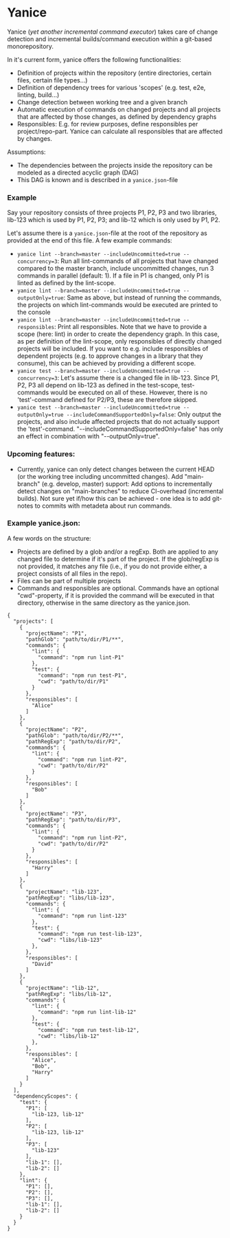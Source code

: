 # Yanice

Yanice (_yet another incremental command executor_) takes care of change detection and incremental builds/command execution within a git-based monorepository.

In it's current form, yanice offers the following functionalities: 

* Definition of projects within the repository (entire directories, certain files, certain file types...)
* Definition of dependency trees for various 'scopes' (e.g. test, e2e, linting, build...)
* Change detection between working tree and a given branch
* Automatic execution of commands on changed projects and all projects that are affected by those changes, as defined
by dependency graphs
* Responsibles: E.g. for review purposes, define responsibles per project/repo-part. Yanice can calculate all responsibles
that are affected by changes.

Assumptions:
* The dependencies between the projects inside the repository can be modeled as a directed acyclic graph (DAG)
* This DAG is known and is described in a `yanice.json`-file

### Example
Say your repository consists of three projects P1, P2, P3 and two libraries, lib-123 which is used by P1, P2, P3;
and lib-12 which is only used by P1, P2. 

Let's assume there is a `yanice.json`-file at the root of the repository as provided at the end of this file. A few example commands:
* `yanice lint --branch=master --includeUncommitted=true --concurrency=3`: Run all lint-commands of all projects that have changed compared to the master branch,
include uncommitted changes, run 3 commands in parallel (default: 1). If a file in P1 is changed, only P1 is linted as defined by the lint-scope.
* `yanice lint --branch=master --includeUncommitted=true --outputOnly=true`: Same as above, but instead of running the commands, the projects
on which lint-commands would be executed are printed to the console
* `yanice lint --branch=master --includeUncommitted=true --responsibles`: Print all responsibles. Note that we have to provide a scope (here: lint)
in order to create the dependency graph. In this case, as per definition of the lint-scope, only responsibles of directly changed projects will be included.
If you want to e.g. include responsibles of dependent projects (e.g. to approve changes in a library that they consume), this can be achieved
by providing a different scope.
* `yanice test --branch=master --includeUncommitted=true --concurrency=3`: Let's assume there is a changed file in lib-123. Since P1, P2, P3 all depend on lib-123
as defined in the test-scope, test-commands would be executed on all of these. However, there is no 'test'-command defined for P2/P3, these are therefore
skipped.
* `yanice test --branch=master --includeUncommitted=true --outputOnly=true --includeCommandSupportedOnly=false`: Only output the projects,
and also include affected projects that do not actually support the 'test'-command. "--includeCommandSupportedOnly=false" has only an effect
in combination with "--outputOnly=true".

### Upcoming features:
* Currently, yanice can only detect changes between the current HEAD (or the working tree including uncommitted changes).
Add "main-branch" (e.g. develop, master) support: Add options to incrementally detect changes on "main-branches" to reduce CI-overhead (incremental builds).
Not sure yet if/how this can be achieved - one idea is to add git-notes to commits with metadeta about run commands. 

### Example yanice.json:
A few words on the structure:
* Projects are defined by a glob and/or a regExp. Both are applied to any changed file to determine if it's part of the project. If the glob/regExp
is not provided, it matches any file (i.e., if you do not provide either, a project consists of all files in the repo).
* Files can be part of multiple projects
* Commands and responsibles are optional. Commands have an optional "cwd"-property, if it is provided the command will be executed in that
directory, otherwise in the same directory as the yanice.json.
```
{
  "projects": [
    {
      "projectName": "P1",
      "pathGlob": "path/to/dir/P1/**",
      "commands": {
        "lint": {
          "command": "npm run lint-P1"
        },
        "test": {
          "command": "npm run test-P1",
          "cwd": "path/to/dir/P1"
        }
      },
      "responsibles": [
        "Alice"
      ]
    },
    {
      "projectName": "P2",
      "pathGlob": "path/to/dir/P2/**",
      "pathRegExp": "path/to/dir/P2",
      "commands": {
        "lint": {
          "command": "npm run lint-P2",
          "cwd": "path/to/dir/P2"
        }
      },
      "responsibles": [
        "Bob"
      ]
    },
    {
      "projectName": "P3",
      "pathRegExp": "path/to/dir/P3",
      "commands": {
        "lint": {
          "command": "npm run lint-P2",
          "cwd": "path/to/dir/P2"
        }
      },
      "responsibles": [
        "Harry"
      ]
    },
    {
      "projectName": "lib-123",
      "pathRegExp": "libs/lib-123",
      "commands": {
        "lint": {
          "command": "npm run lint-123"
        },
        "test": {
          "command": "npm run test-lib-123",
          "cwd": "libs/lib-123"
        },
      },
      "responsibles": [
        "David"
      ]
    },
    {
      "projectName": "lib-12",
      "pathRegExp": "libs/lib-12",
      "commands": {
        "lint": {
          "command": "npm run lint-lib-12"
        },
        "test": {
          "command": "npm run test-lib-12",
          "cwd": "libs/lib-12"
        },
      },
      "responsibles": [
        "Alice",
        "Bob",
        "Harry"
      ]
    }
  ],
  "dependencyScopes": {
    "test": {
      "P1": [
        "lib-123, lib-12"
      ],
      "P2": [
        "lib-123, lib-12"
      ],
      "P3": [
        "lib-123"
      ],
      "lib-1": [],
      "lib-2": []
    },
    "lint": {
      "P1": [],
      "P2": [],
      "P3": [],
      "lib-1": [],
      "lib-2": []
    }
  }
}
```
